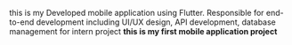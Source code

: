 this is my Developed mobile application using Flutter. Responsible for end-to-end development including UI/UX design, API development, database management for intern project **this is my first mobile application project**
